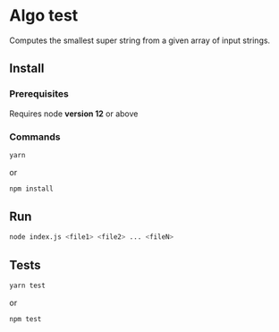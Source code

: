 # Algo test

Computes the smallest super string from a given array of input strings.

## Install

### Prerequisites

Requires node **version 12** or above

### Commands
```bash
yarn
```
or
```bash
npm install
```

## Run
```bash
node index.js <file1> <file2> ... <fileN>
```

## Tests
```bash
yarn test
```
or
```bash
npm test
```
